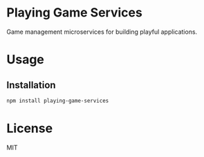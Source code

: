 Playing Game Services
=======================

Game management microservices for building playful applications.

# Usage

## Installation

```bash
npm install playing-game-services
```

# License

MIT